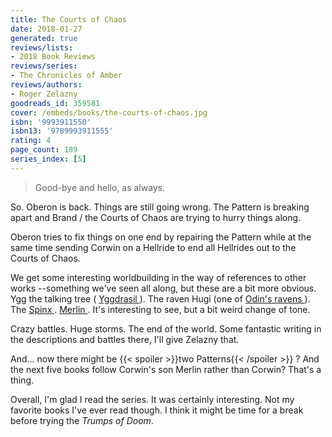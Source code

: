 ```yaml
---
title: The Courts of Chaos
date: 2018-01-27
generated: true
reviews/lists:
- 2018 Book Reviews
reviews/series:
- The Chronicles of Amber
reviews/authors:
- Roger Zelazny
goodreads_id: 359581
cover: /embeds/books/the-courts-of-chaos.jpg
isbn: '9993911550'
isbn13: '9789993911555'
rating: 4
page_count: 189
series_index: [5]
---
```

> Good-bye and hello, as always.

So. Oberon is back. Things are still going wrong. The Pattern is breaking apart and Brand / the Courts of Chaos are trying to hurry things along.  

<!--more-->

Oberon tries to fix things on one end by repairing the Pattern while at the same time sending Corwin on a Hellride to end all Hellrides out to the Courts of Chaos.  

We get some interesting worldbuilding in the way of references to other works --something we've seen all along, but these are a bit more obvious. Ygg the talking tree ( [ Yggdrasil ](https://en.wikipedia.org/wiki/Yggdrasil) ). The raven Hugi (one of [ Odin's ravens ](https://en.wikipedia.org/wiki/Huginn_and_Muninn) ). The [ Spinx ](https://en.wikipedia.org/wiki/Sphinx) . [ Merlin ](https://en.wikipedia.org/wiki/Merlin) . It's interesting to see, but a bit weird change of tone.  

Crazy battles. Huge storms. The end of the world. Some fantastic writing in the descriptions and battles there, I'll give Zelazny that.  

And... now there might be  {{< spoiler >}}two Patterns{{< /spoiler >}}  ? And the next five books follow Corwin's son Merlin rather than Corwin? That's a thing.  

Overall, I'm glad I read the series. It was certainly interesting. Not my favorite books I've ever read though. I think it might be time for a break before trying the *Trumps of Doom*.